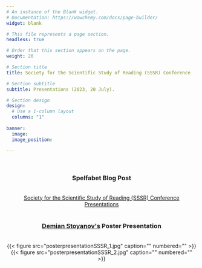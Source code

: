 ```yaml
---
# An instance of the Blank widget.
# Documentation: https://wowchemy.com/docs/page-builder/
widget: blank

# This file represents a page section.
headless: true

# Order that this section appears on the page.
weight: 20

# Section title
title: Society for the Scientific Study of Reading (SSSR) Conference 

# Section subtitle
subtitle: Presentations (2023, 20 July).

# Section design
design:
  # Use a 1-column layout
  columns: "1"
  
banner:
  image: 
  image_position: 
    
---
```


<br/>
<center><h3>Spelfabet Blog Post</h3></center>
<br/>
<center><a href="https://www.spelfabet.com.au/2023/07/society-for-the-scientific-study-of-reading-conference-day-1/" target="_blank">Society for the Scientific Study of Reading (SSSR) Conference Presentations</a></center> 
<br/>
<center><h3><a href="https://beyersmannlab.cogscience.org/author/demian-stoyanov/" target="_blank">Demian Stoyanov's</a> Poster Presentation</h3></center>
<br/>
<center>{{< figure src="posterpresentationSSSR_1.jpg" caption="" numbered="" >}}</center>
<center>{{< figure src="posterpresentationSSSR_2.jpg" caption="" numbered="" >}}</center>
